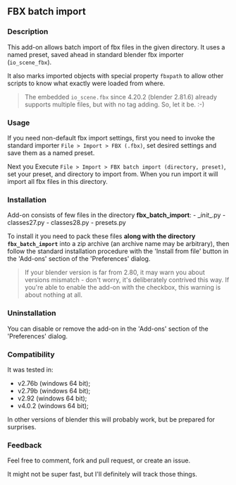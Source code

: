 ## FBX batch import ##

### Description ###

  This add-on allows batch import of fbx files in the given directory. It uses a named preset, saved ahead in standard blender fbx importer (`io_scene_fbx`).

  It also marks imported objects with special property `fbxpath` to allow other scripts to know what exactly were loaded from where.

  > The embedded `io_scene.fbx` since 4.20.2 (blender 2.81.6) already supports multiple files,
but with no tag adding. So, let it be. :-)

### Usage ###

  If you need non-default fbx import settings, first you need to invoke the standard importer `File > Import > FBX (.fbx)`, set desired settings and save them as a named preset.

  Next you Execute `File > Import > FBX batch import (directory, preset)`, set your preset, and directory to import from. When you run import it will import all fbx files in this directory.

### Installation ###

Add-on consists of few files in the directory **fbx_batch_import**:
    - \__init__.py
    - classes27.py
    - classes28.py
    - presets.py

To install it you need to pack these files **along with the directory `fbx_batch_import`** into a zip archive (an archive name may be arbitrary), then follow the standard installation procedure with the 'Install from file' button in the 'Add-ons' section of the 'Preferences' dialog.

  > If your blender version is far from 2.80, it may warn you about versions mismatch - don't worry, it's deliberately contrived this way. If you're able to enable the add-on with the checkbox, this warning is about nothing at all.


### Uninstallation ###

You can disable or remove the add-on in the 'Add-ons' section of the 'Preferences' dialog.


### Compatibility ###

  It was tested in:

  - v2.76b (windows 64 bit);
  - v2.79b (windows 64 bit);
  - v2.92 (windows 64 bit);
  - v4.0.2 (windows 64 bit);

  In other versions of blender this will probably work, but be prepared for surprises.


### Feedback ###

Feel free to comment, fork and pull request, or create an issue.

It might not be super fast, but I'll definitely will track those things.
